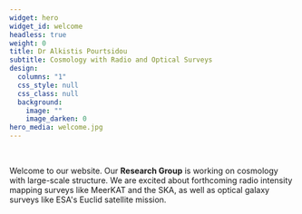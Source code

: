 ```yaml
---
widget: hero
widget_id: welcome
headless: true
weight: 0
title: Dr Alkistis Pourtsidou
subtitle: Cosmology with Radio and Optical Surveys
design:
  columns: "1"
  css_style: null
  css_class: null
  background:
    image: ""
    image_darken: 0
hero_media: welcome.jpg
---
```

<br>

Welcome to our website. Our **Research Group** is working on cosmology with large-scale structure. We are excited about forthcoming radio intensity mapping surveys like MeerKAT and the SKA, as well as optical galaxy surveys like ESA's Euclid satellite mission.